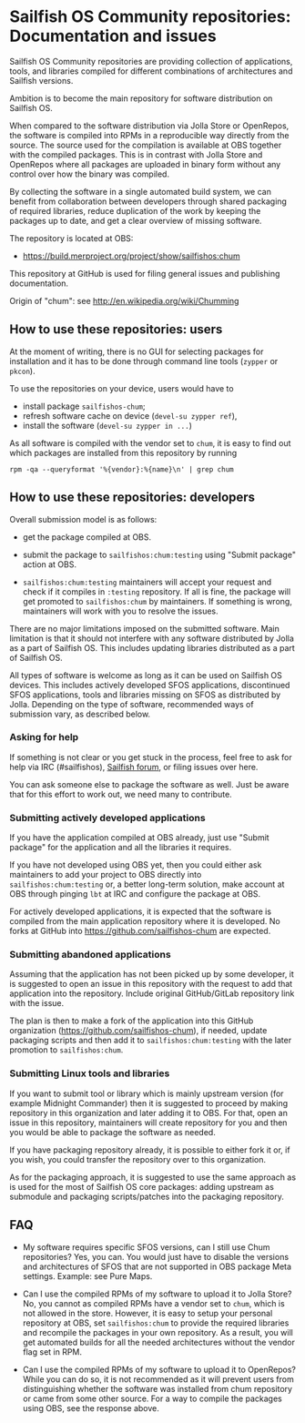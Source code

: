 # Sailfish OS Community repositories: Documentation and issues

Sailfish OS Community repositories are providing collection of
applications, tools, and libraries compiled for different combinations
of architectures and Sailfish versions.

Ambition is to become the main repository for software distribution on
Sailfish OS.

When compared to the software distribution via Jolla Store or
OpenRepos, the software is compiled into RPMs in a reproducible way
directly from the source. The source used for the compilation is
available at OBS together with the compiled packages. This is in
contrast with Jolla Store and OpenRepos where all packages are uploaded
in binary form without any control over how the binary was compiled.

By collecting the software in a single automated build system, we can
benefit from collaboration between developers through shared packaging
of required libraries, reduce duplication of the work by keeping the
packages up to date, and get a clear overview of missing software.

The repository is located at OBS:
- https://build.merproject.org/project/show/sailfishos:chum

This repository at GitHub is used for filing general issues and
publishing documentation.

Origin of "chum": see http://en.wikipedia.org/wiki/Chumming


## How to use these repositories: users

At the moment of writing, there is no GUI for selecting packages for
installation and it has to be done through command line tools
(`zypper` or `pkcon`).

To use the repositories on your device, users would have to
- install package `sailfishos-chum`;
- refresh software cache on device (`devel-su zypper ref`),
- install the software (`devel-su zypper in ...`)

As all software is compiled with the vendor set to `chum`, it is easy
to find out which packages are installed from this repository by running

```
rpm -qa --queryformat '%{vendor}:%{name}\n' | grep chum
```


## How to use these repositories: developers

Overall submission model is as follows:

- get the package compiled at OBS.

- submit the package to `sailfishos:chum:testing` using "Submit
  package" action at OBS.

- `sailfishos:chum:testing` maintainers will accept your request and
  check if it compiles in `:testing` repository. If all is fine, the
  package will get promoted to `sailfishos:chum` by maintainers. If
  something is wrong, maintainers will work with you to resolve the
  issues.

There are no major limitations imposed on the submitted software. Main
limitation is that it should not interfere with any software
distributed by Jolla as a part of Sailfish OS. This includes updating
libraries distributed as a part of Sailfish OS.

All types of software is welcome as long as it can be used on Sailfish
OS devices. This includes actively developed SFOS applications,
discontinued SFOS applications, tools and libraries missing on SFOS as
distributed by Jolla. Depending on the type of software, recommended
ways of submission vary, as described below.


### Asking for help

If something is not clear or you get stuck in the process, feel free
to ask for help via IRC (#sailfishos),
[Sailfish forum](https://forum.sailfishos.org), or filing
issues over here.

You can ask someone else to package the software as well. Just be
aware that for this effort to work out, we need many to contribute.


### Submitting actively developed applications

If you have the application compiled at OBS already, just use "Submit
package" for the application and all the libraries it requires.

If you have not developed using OBS yet, then you could either ask
maintainers to add your project to OBS directly into
`sailfishos:chum:testing` or, a better long-term solution, make
account at OBS through pinging `lbt` at IRC and configure the package
at OBS.

For actively developed applications, it is expected that the software
is compiled from the main application repository where it is
developed. No forks at GitHub into https://github.com/sailfishos-chum
are expected.


### Submitting abandoned applications

Assuming that the application has not been picked up by some
developer, it is suggested to open an issue in this repository with
the request to add that application into the repository. Include
original GitHub/GitLab repository link with the issue.

The plan is then to make a fork of the application into this GitHub
organization (https://github.com/sailfishos-chum), if needed, update
packaging scripts and then add it to `sailfishos:chum:testing` with
the later promotion to `sailfishos:chum`.


### Submitting Linux tools and libraries

If you want to submit tool or library which is mainly upstream version
(for example Midnight Commander) then it is suggested to proceed by
making repository in this organization and later adding it to OBS. For
that, open an issue in this repository, maintainers will create
repository for you and then you would be able to package the software
as needed.

If you have packaging repository already, it is possible to either
fork it or, if you wish, you could transfer the repository over to
this organization.

As for the packaging approach, it is suggested to use the same
approach as is used for the most of Sailfish OS core packages: adding
upstream as submodule and packaging scripts/patches into the packaging
repository.


## FAQ

- My software requires specific SFOS versions, can I still use Chum
  repositories? Yes, you can. You would just have to disable the
  versions and architectures of SFOS that are not supported in OBS
  package Meta settings. Example: see Pure Maps.

- Can I use the compiled RPMs of my software to upload it to Jolla
  Store? No, you cannot as compiled RPMs have a vendor set to `chum`,
  which is not allowed in the store. However, it is easy to setup your
  personal repository at OBS, set `sailfishos:chum` to provide the
  required libraries and recompile the packages in your own
  repository. As a result, you will get automated builds for all the
  needed architectures without the vendor flag set in RPM.

- Can I use the compiled RPMs of my software to upload it to
  OpenRepos? While you can do so, it is not recommended as it will
  prevent users from distinguishing whether the software was installed
  from chum repository or came from some other source. For a way to
  compile the packages using OBS, see the response above.

